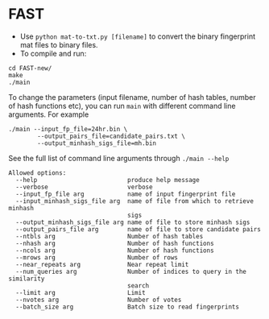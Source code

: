 # FAST

- Use ```python mat-to-txt.py [filename]``` to convert the binary fingerprint mat files to binary files.
- To compile and run:
```
cd FAST-new/
make
./main
```
To change the parameters (input filename, number of hash tables, number of hash functions etc), you can run ```main``` with different command line arguments. For example
```
./main --input_fp_file=24hr.bin \
        --output_pairs_file=candidate_pairs.txt \
        --output_minhash_sigs_file=mh.bin 
```

See the full list of command line arguments through ```./main --help```
```
Allowed options:
  --help                         produce help message
  --verbose                      verbose
  --input_fp_file arg            name of input fingerprint file
  --input_minhash_sigs_file arg  name of file from which to retrieve minhash
                                 sigs
  --output_minhash_sigs_file arg name of file to store minhash sigs
  --output_pairs_file arg        name of file to store candidate pairs
  --ntbls arg                    Number of hash tables
  --nhash arg                    Number of hash functions
  --ncols arg                    Number of hash functions
  --mrows arg                    Number of rows
  --near_repeats arg             Near repeat limit
  --num_queries arg              Number of indices to query in the similarity
                                 search
  --limit arg                    Limit
  --nvotes arg                   Number of votes
  --batch_size arg               Batch size to read fingerprints
```
